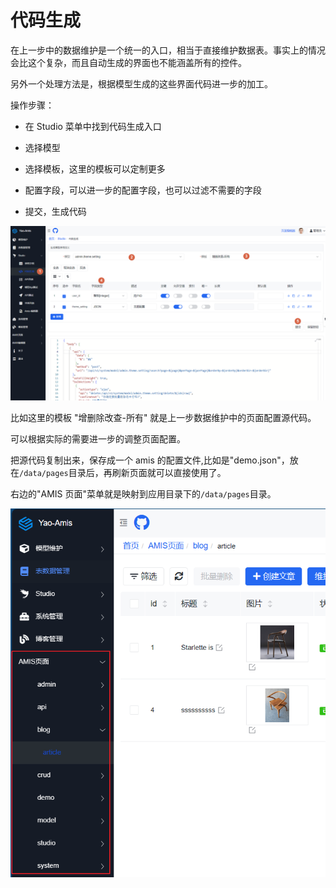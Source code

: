 # 代码生成

在上一步中的数据维护是一个统一的入口，相当于直接维护数据表。事实上的情况会比这个复杂，而且自动生成的界面也不能涵盖所有的控件。

另外一个处理方法是，根据模型生成的这些界面代码进一步的加工。

操作步骤：

- 在 Studio 菜单中找到代码生成入口

- 选择模型
- 选择模板，这里的模板可以定制更多
- 配置字段，可以进一步的配置字段，也可以过滤不需要的字段
- 提交，生成代码

![Alt text](assets/studio_code.png)

比如这里的模板 "增删除改查-所有" 就是上一步数据维护中的页面配置源代码。

可以根据实际的需要进一步的调整页面配置。

把源代码复制出来，保存成一个 amis 的配置文件,比如是"demo.json"，放在`/data/pages`目录后，再刷新页面就可以直接使用了。

右边的"AMIS 页面"菜单就是映射到应用目录下的`/data/pages`目录。

![Alt text](assets/amis_menu_tree_demo.png)
